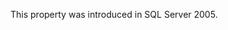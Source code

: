 <Token xmlns:xlink="http://www.w3.org/1999/xlink">This property was introduced in SQL Server 2005.</Token>